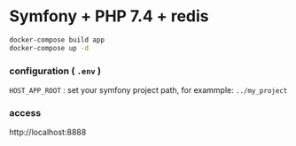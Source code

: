 # Symfony + PHP 7.4 + redis

```bash
docker-compose build app
docker-compose up -d
```

### configuration ( `.env` )
`HOST_APP_ROOT`  : set your symfony project path, for exammple: `../my_project`

### access
http://localhost:8888


